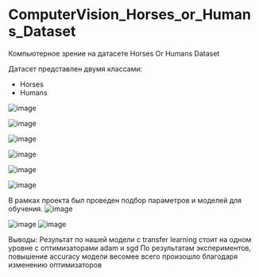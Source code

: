 # ComputerVision_Horses_or_Humans_Dataset
Компьютерное зрение на датасете Horses Or Humans Dataset

Датасет представлен двумя классами: 
- Horses
- Humans

![image](https://github.com/PaslenAmari/ComputerVision_Horses_or_Humans_Dataset/assets/106679149/eaf53434-b5fa-451e-80c0-32af221ca1eb)

![image](https://github.com/PaslenAmari/ComputerVision_Horses_or_Humans_Dataset/assets/106679149/fad9c197-197e-470e-8005-8b6b90efe4da)

![image](https://github.com/PaslenAmari/ComputerVision_Horses_or_Humans_Dataset/assets/106679149/73b73be9-72e8-43e8-ab6a-5461c9b84ffb)

![image](https://github.com/PaslenAmari/ComputerVision_Horses_or_Humans_Dataset/assets/106679149/dc7bb012-2ff5-48b5-b6bd-9d8c24ada297)


![image](https://github.com/PaslenAmari/ComputerVision_Horses_or_Humans_Dataset/assets/106679149/ac23fc17-ff04-48e7-8fa1-75de87f15b2e)

![image](https://github.com/PaslenAmari/ComputerVision_Horses_or_Humans_Dataset/assets/106679149/f65a3513-78d1-48f4-ab4f-23e28c07712f)

В рамках проекта был проведен подбор параметров и моделей для обучения.
![image](https://github.com/PaslenAmari/ComputerVision_Horses_or_Humans_Dataset/assets/106679149/4c8e30c5-f109-48b5-ac2d-40277f905987)

![image](https://github.com/PaslenAmari/ComputerVision_Horses_or_Humans_Dataset/assets/106679149/954c2bcf-9d7c-4d85-942c-846738801130)
![image](https://github.com/PaslenAmari/ComputerVision_Horses_or_Humans_Dataset/assets/106679149/5c6774f3-c0cb-425f-8f1e-d2d0c7da3f1d)


Выводы:
Результат по нашей модели c transfer learning стоит на одном уровне с оптимизаторами adam и sgd
По результатам экспериментов, повышение accuracy модели весомее всего произошло благодаря изменению оптимизаторов
